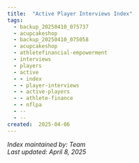 ```yaml
---
title:  "Active Player Interviews Index"
tags:
  - backup_20250410_075737
  - acupcakeshop
  - backup_20250410_075058
  - acupcakeshop
  - athletefinancial-empowerment
  - interviews
  - players
  - active
  - - index
  - - player-interviews
  - - active-players
  - - athlete-finance
  - - nflpa
  - --
  - --
created:  2025-04-06
---
```



*Index maintained by: Team*  
*Last updated: April 8, 2025*
